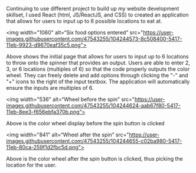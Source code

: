 Continuing to use different project to build up my website development skillset, I used React (html, JS/ReactJS, and CSS) to created an application that allows for users to input up to 6 possible locations to eat at.

<img width="1060" alt=“Six food options entered” src="https://user-images.githubusercontent.com/47543255/104244573-8c508400-5417-11eb-9923-d9670eaf35c5.png">

Above shows the initial page that allows for users to input up to 6 locations to throw onto the spinner that provides an output. Users are able to enter 2, 3, or 6 locations (multiples of 6) so that the code properly outputs the color wheel. They can freely delete and add options through clicking the "-" and "+" icons to the right of the input textbox. The application will automatically ensure the inputs are multiples of 6.

<img width="536" alt=“Wheel before the spin” src="https://user-images.githubusercontent.com/47543255/104244624-aab67f80-5417-11eb-8ee3-f656ebfa370b.png">

Above is the color wheel display before the spin button is clicked

<img width="841" alt=“Wheel after the spin” src="https://user-images.githubusercontent.com/47543255/104244655-c02ba980-5417-11eb-80ca-259f1d2fbc5d.png">

Above is the color wheel after the spin button is clicked, thus picking the location for the user.
